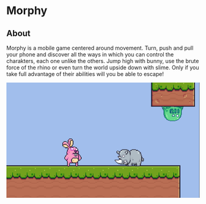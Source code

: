 # Morphy

## About
Morphy is a mobile game centered around movement. Turn, push and pull your phone and discover all the ways in which you can control the charakters, each one unlike the others. Jump high with bunny, use the brute force of the rhino or even turn the world upside down with slime. Only if you take full advantage of their abilities will you be able to escape!

![Screenshot](/Documents/Screenshot.png)

